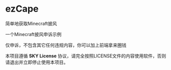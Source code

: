 # ezCape
简单地获取Minecraft披风

一个Minecraft披风申诉示例

仅申诉，不包含其它任何违规内容，你可以加上前端拿来圈钱

本项目遵循 **SKY License** 协议，请完全按照LICENSE文件的内容使用软件，否则请退出并立即停止使用本项目。
